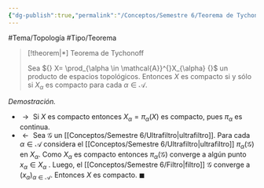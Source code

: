 ```yaml
---
{"dg-publish":true,"permalink":"/Conceptos/Semestre 6/Teorema de Tychonoff/"}
---
```


#Tema/Topología  #Tipo/Teorema 

> [!theorem|*] Teorema de Tychonoff
> 
> Sea ${} X= \prod_{\alpha \in \mathcal{A}}^{}X_{\alpha} {}$ un producto de espacios topológicos. Entonces ${} X {}$ es compacto si y sólo si ${} X_{\alpha} {}$ es compacto para cada ${} \alpha \in \mathcal{A} {}$.
> 

*Demostración.* 
- ${} \rightarrow {}$ Si ${} X {}$ es compacto entonces ${} X_{\alpha}=\pi_{\alpha}(X) {}$ es compacto, pues ${} \pi_{\alpha} {}$ es continua.
- ${} \leftarrow {}$ Sea ${} \mathcal{G} {}$ un [[Conceptos/Semestre 6/Ultrafiltro\|ultrafiltro]]. Para cada ${} \alpha \in \mathcal{A} {}$ considera el [[Conceptos/Semestre 6/Ultrafiltro\|ultrafiltro]] ${} \pi_{\alpha}(\mathcal{G}) {}$ en ${} X_{\alpha} {}$. Como ${} X_{\alpha} {}$ es compacto entonces ${} \pi_{\alpha}(\mathcal{G}) {}$ converge a algún punto ${} x_{\alpha} \in X_{\alpha} {}$ . Luego, el [[Conceptos/Semestre 6/Filtro\|filtro]] ${} \mathcal{G} {}$ converge a ${} (x_{\alpha})_{\alpha \in \mathcal{A}} {}$. Entonces ${} X {}$ es compacto.
$\blacksquare$